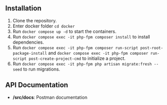 ## Installation

1. Clone the repository.
2. Enter docker folder `cd docker`
3. Run `docker compose up -d` to start the containers.
4. Run `docker compose exec -it php-fpm composer install` to install dependencies.
5. Run `docker compose exec -it php-fpm composer run-script post-root-package-install` and `docker compose exec -it php-fpm composer run-script post-create-project-cmd` to initialize a project.
6. Run `docker compose exec -it php-fpm php artisan migrate:fresh --seed` to run migrations.

## API Documentation

- **/src/docs**: Postman documentation